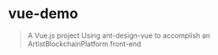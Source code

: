 # vue-demo
> A Vue.js project
> Using ant-design-vue to accomplish an ArtistBlockchainPlatform front-end
